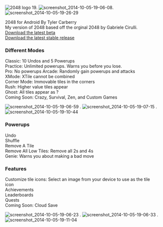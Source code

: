 ![2048 logo 19](https://cloud.githubusercontent.com/assets/6628497/4520300/6df7cce6-4ce6-11e4-935a-e687fe85379d.png).
![screenshot_2014-10-05-19-06-08](https://cloud.githubusercontent.com/assets/6628497/4520278/7c27196c-4ce5-11e4-83c8-151c17f4084f.png).
![screenshot_2014-10-05-19-26-29](https://cloud.githubusercontent.com/assets/6628497/4520315/50cad018-4ce7-11e4-8c6f-d1c0aed9e61d.png)



2048 for Android By Tyler Carberry  
My version of 2048 based off the orginal 2048 by Gabriele Cirulli.  
[Download the latest beta](https://github.com/tytan34/2048-for-Android/blob/master/app_2048/build/outputs/apk/app_2048-debug.apk?raw=true)  
[Download the latest stable release](https://github.com/tytan34/2048-for-Android/blob/master/app_2048/app_2048-release.apk?raw=true
)

### Different Modes
Classic: 10 Undos and 5 Powerups  
Practice: Unlimited powerups. Warns you before you lose.  
Pro: No powerups
Arcade: Randomly gain powerups and attacks   
XMode: XTile cannot be combined  
Corner Mode: Immovable tiles in the corners  
Rush: Higher value tiles appear  
Ghost: All tiles appear as ?  
Coming Soon: Crazy, Survival, Zen, and Custom Games

![screenshot_2014-10-05-19-06-59](https://cloud.githubusercontent.com/assets/6628497/4520384/112702f8-4cea-11e4-9b88-b7292a3f4337.png) . 
![screenshot_2014-10-05-19-07-15](https://cloud.githubusercontent.com/assets/6628497/4520385/13de5d84-4cea-11e4-8cf7-910ceb4a71ee.png) . 
![screenshot_2014-10-05-19-10-44](https://cloud.githubusercontent.com/assets/6628497/4520386/16d17e86-4cea-11e4-902b-007f259ab4b5.png)



### Powerups
Undo  
Shuffle  
Remove A Tile  
Remove All Low Tiles: Remove all 2s and 4s  
Genie: Warns you about making a bad move  

### Features
Customize tile icons: Select an image from your device to use as the tile icon  
Achievements  
Leaderboards  
Quests  
Coming Soon: Cloud Save

![screenshot_2014-10-05-19-06-23](https://cloud.githubusercontent.com/assets/6628497/4520339/667e3868-4ce8-11e4-8e40-7558f31a1a99.png) . 
![screenshot_2014-10-05-19-06-33](https://cloud.githubusercontent.com/assets/6628497/4520340/6687b848-4ce8-11e4-9cc9-abb7bc15d0bc.png) . 
![screenshot_2014-10-05-19-11-04](https://cloud.githubusercontent.com/assets/6628497/4520361/24671da4-4ce9-11e4-8138-9a816e6989cf.png)
